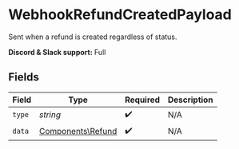 # WebhookRefundCreatedPayload

Sent when a refund is created regardless of status.

**Discord & Slack support:** Full


## Fields

| Field                                                  | Type                                                   | Required                                               | Description                                            |
| ------------------------------------------------------ | ------------------------------------------------------ | ------------------------------------------------------ | ------------------------------------------------------ |
| `type`                                                 | *string*                                               | :heavy_check_mark:                                     | N/A                                                    |
| `data`                                                 | [Components\Refund](../../Models/Components/Refund.md) | :heavy_check_mark:                                     | N/A                                                    |
